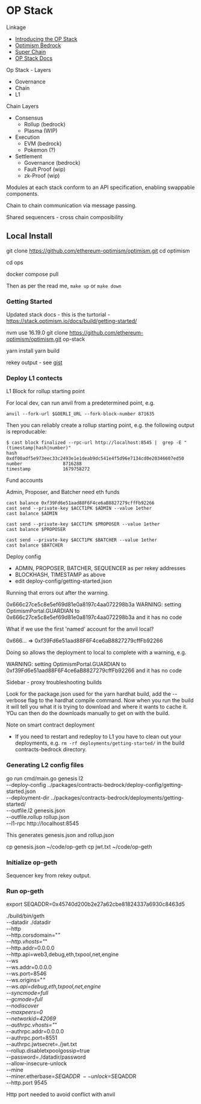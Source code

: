 # OP Stack

Linkage

* [Introducing the OP Stack](https://optimism.mirror.xyz/fLk5UGjZDiXFuvQh6R_HscMQuuY9ABYNF7PI76-qJYs)
* [Optimism Bedrock](https://dev.optimism.io/introducing-optimism-bedrock/)
* [Super Chain](https://optimism.mirror.xyz/2jk3D1Y8-hid8YOCUUa6yXmsyzNCYYyFJP0Nhaey9x0)
* [OP Stack Docs](https://stack.optimism.io/)


Op Stack - Layers

* Governance
* Chain
* L1

Chain Layers

* Consensus
    * Rollup (bedrock)
    * Plasma (WIP)
* Execution
    * EVM (bedrock)
    * Pokemon (?)
* Settlement
    * Governance (bedrock)
    * Fault Proof (wip)
    * zk-Proof (wip)


Modules at each stack conform to an API specification, enabling swappable components.

Chain to chain communication via message passing.

Shared sequencers - cross chain composibility

## Local Install

git clone https://github.com/ethereum-optimism/optimism.git
cd optimism

cd ops

docker compose pull

Then as per the read me, `make up` or `make down`

### Getting Started

Updated stack docs - this is the turtorial - https://stack.optimism.io/docs/build/getting-started/

nvm use 16.19.0
git clone https://github.com/ethereum-optimism/optimism.git op-stack

yarn install
yarn build

rekey output - see [gist](https://gist.github.com/d-smith/235222ac3a245ffd373073464d766c63) 


### Deploy L1 contects

L1 Block for rollup starting point

For local dev, can run anvil from a predetermined point, e.g.

```
anvil --fork-url $GOERLI_URL --fork-block-number 871635
```

Then you can reliably create a rollup starting point, e.g. the following output is reproducable:

```
$ cast block finalized --rpc-url http://localhost:8545 |  grep -E "(timestamp|hash|number)"
hash                 0xdf00adf5e973eec33c2493e1e1deab9dc541e4f5d96e7134cd0e20346607ed50
number               8716288
timestamp            1679758272
```

Fund accounts 

Admin, Proposer, and Batcher need eth funds

```
cast balance 0xf39Fd6e51aad88F6F4ce6aB8827279cffFb92266
cast send --private-key $ACCT1PK $ADMIN --value 1ether
cast balance $ADMIN

cast send --private-key $ACCT1PK $PROPOSER --value 1ether
cast balance $PROPOSER

cast send --private-key $ACCT1PK $BATCHER --value 1ether
cast balance $BATCHER
```

Deploy config

* ADMIN, PROPOSER, BATCHER, SEQUENCER as per rekey addresses
* BLOCKHASH, TIMESTAMP as above
* edit deploy-config/getting-started.json

Running that errors out after the warning.

0x666c27ce5c8e5ef69d81e0a8197c4aa072298b3a
WARNING: setting OptimismPortal.GUARDIAN to 0x666c27ce5c8e5ef69d81e0a8197c4aa072298b3a and it has no code

What if we use the first 'named' account for the anvil local?

0x666... => 0xf39Fd6e51aad88F6F4ce6aB8827279cffFb92266

Doing so allows the deployment to local to complete with a warning, e.g.

WARNING: setting OptimismPortal.GUARDIAN to 0xf39Fd6e51aad88F6F4ce6aB8827279cffFb92266 and it has no code

Sidebar - proxy troubleshooting builds

Look for the package.json used for the yarn hardhat build, add the --verbose flag to the hardhat compile command. Now when you run the build it will tell you what it is trying to download and where it wants to cache it. YOu can then do the downloads manually to get on with the build.

Note on smart contract deployment

* If you need to restart and redeploy to L1 you have to clean out your deployments, e.g. `rm -rf deployments/getting-started/` in the build contracts-bedrock directory.

### Generating L2 config files

go run cmd/main.go genesis l2 \
    --deploy-config ../packages/contracts-bedrock/deploy-config/getting-started.json \
    --deployment-dir ../packages/contracts-bedrock/deployments/getting-started/ \
    --outfile.l2 genesis.json \
    --outfile.rollup rollup.json \
    --l1-rpc http://localhost:8545

This generates genesis.json and rollup.json

cp genesis.json ~/code/op-geth
cp jwt.txt ~/code/op-geth

### Initialize op-geth

Sequencer key from rekey output.

### Run op-geth

export SEQADDR=0x45740d200b2e27a62cbe81824337a6930c8463d5

./build/bin/geth \
	--datadir ./datadir \
	--http \
	--http.corsdomain="*" \
	--http.vhosts="*" \
	--http.addr=0.0.0.0 \
	--http.api=web3,debug,eth,txpool,net,engine \
	--ws \
	--ws.addr=0.0.0.0 \
	--ws.port=8546 \
	--ws.origins="*" \
	--ws.api=debug,eth,txpool,net,engine \
	--syncmode=full \
	--gcmode=full \
	--nodiscover \
	--maxpeers=0 \
	--networkid=42069 \
	--authrpc.vhosts="*" \
	--authrpc.addr=0.0.0.0 \
	--authrpc.port=8551 \
	--authrpc.jwtsecret=./jwt.txt \
	--rollup.disabletxpoolgossip=true \
	--password=./datadir/password \
	--allow-insecure-unlock \
	--mine \
	--miner.etherbase=$SEQADDR \
	--unlock=$SEQADDR \
    --http.port 9545

Http port needed to avoid conflict with anvil